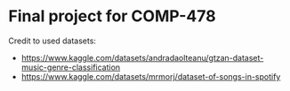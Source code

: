 # Final project for COMP-478

Credit to used datasets:
* https://www.kaggle.com/datasets/andradaolteanu/gtzan-dataset-music-genre-classification
* https://www.kaggle.com/datasets/mrmorj/dataset-of-songs-in-spotify
